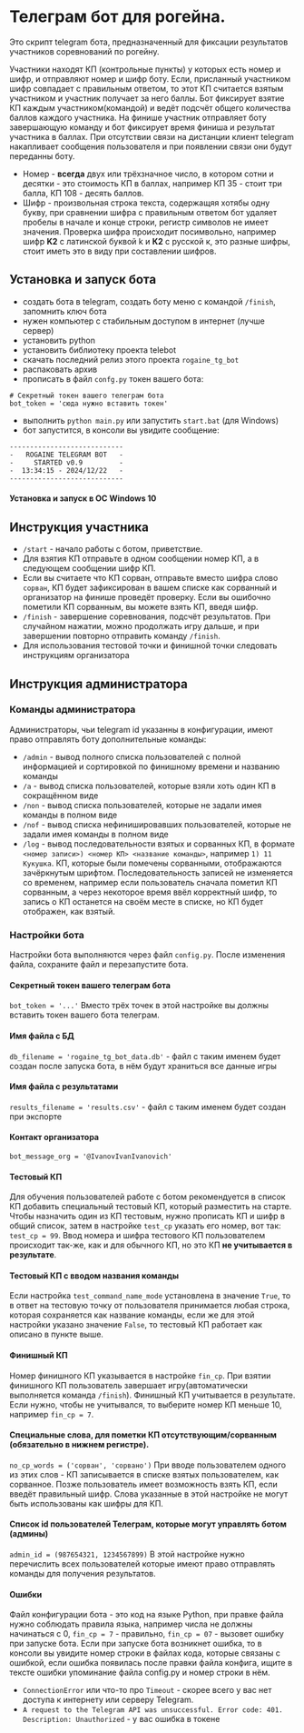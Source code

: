 # Телеграм бот для рогейна.
Это скрипт telegram бота, предназначенный для фиксации результатов участников соревнований по рогейну.

Участники находят КП (контрольные пункты) у которых есть номер и шифр, и отправляют номер и шифр боту. Если, присланный участником шифр совпадает с правильным ответом, то этот КП считается взятым участником и участник получает за него баллы. Бот фиксирует взятие КП каждым участником(командой) и ведёт подсчёт общего количества баллов каждого участника. На финише участник отправляет боту завершающую команду и бот фиксирует время финиша и результат участника в баллах. При отсутствии связи на дистанции клиент telegram накапливает сообщения пользователя и при появлении связи они будут переданны боту.

* Номер - **всегда** двух или трёхзначное число, в котором сотни и десятки - это стоимость КП в баллах, например КП 35 - стоит три балла, КП 108 - десять баллов.
* Шифр - произвольная строка текста, содержащяя хотябы одну букву, при сравнении шифра с правильным ответом бот удаляет пробелы в начале и конце строки, регистр символов не имеет значения. Проверка шифра происходит посимвольно, например шифр **K2** с латинской буквой k и **К2** с русской к, это разные шифры, стоит иметь это в виду при составлении шифров.

## Установка и запуск бота
* создать бота в telegram, создать боту меню с командой `/finish`, запомнить ключ бота
* нужен компьютер с стабильным доступом в интернет (лучше сервер)
* установить python
* установить библиотеку проекта telebot
* скачать последний релиз этого проекта `rogaine_tg_bot`
* распаковать архив
* прописать в файл `confg.py` токен вашего бота:
```
# Секретный токен вашего телеграм бота
bot_token = 'сюда нужно вставить токен'
```
* выполнить `python main.py` или запустить `start.bat` (для Windows)
* бот запустится, в консоли вы увидите сообщение:
```
----------------------------
-   ROGAINE TELEGRAM BOT   -
-     STARTED v0.9         -
-  13:34:15 - 2024/12/22   -
----------------------------
```
#### Установка и запуск в ОС Windows 10


## Инструкция участника
* `/start` - начало работы с ботом, приветствие.
* Для взятия КП отправьте в одном сообщении номер КП, а в следующем сообщении шифр КП.
* Если вы считаете что КП сорван, отправьте вместо шифра слово `сорван`, КП будет зафиксирован в вашем списке как сорванный и организатор на финише проведёт проверку. Если вы ошибочно пометили КП сорванным, вы можете взять КП, введя шифр.
* `/finish` - завершение соревнования, подсчёт результатов. При случайном нажатии, можно продолжать игру дальше, и при завершении повторно отправить команду `/finish`.
* Для использования тестовой точки и финишной точки следовать инструкциям организатора

## Инструкция администратора
### Команды администратора
Администраторы, чьи telegram id указанны в конфигурации, имеют право отправлять боту дополнительные команды:
* `/admin` - вывод полного списка пользователей с полной информацией и сортировкой по финишному времени и названию команды
* `/a` - вывод списка пользователей, которые взяли хоть один КП в сокращённом виде
* `/non` - вывод списка пользователей, которые не задали имея команды в полном виде
* `/nof` - вывод списка нефинишировавших пользователей, которые не задали имея команды в полном виде
* `/log` - вывод последовательности взятых и сорванных КП, в формате `<номер записи>) <номер КП> <название команды>`, например `1) 11 Кукушка`. КП, которые были помечены сорванными, отображаются зачёркнутым шрифтом. Последовательность записей не изменяется со временем, например если пользователь сначала пометил КП сорванным, а через некоторое время ввёл корректный шифр, то запись о КП останется на своём месте в списке, но КП будет отображен, как взятый.  

### Настройки бота
Настройки бота выполняются через файл `config.py`. После изменения файла, сохраните файл и перезапустите бота.
#### Секретный токен вашего телеграм бота
`bot_token = '...'` Вместо трёх точек в этой настройке вы должны вставить токен вашего бота телеграм.
#### Имя файла с БД 
`db_filename = 'rogaine_tg_bot_data.db'` - файл с таким именем будет создан после запуска бота, в нём будут храниться все данные игры
#### Имя файла с результатами
`results_filename = 'results.csv'` - файл с таким именем будет создан при экспорте
#### Контакт организатора
`bot_message_org = '@IvanovIvanIvanovich'`
#### Тестовый КП
Для обучения пользователей работе с ботом рекомендуется в список КП добавить специальный тестовый КП, который разместить на старте. Чтобы назначить один из КП тестовым, нужно прописать КП и шифр в общий список, затем в настройке `test_cp` указать его номер, вот так: `test_cp = 99`. Ввод номера и шифра тестового КП пользователем происходит так-же, как и для обычного КП, но это КП **не учитывается в результате**.
#### Тестовый КП с вводом названия команды
Если настройка `test_command_name_mode` установлена в значение `True`, то в ответ на тестовую точку от пользователя принимается любая строка, которая сохраняется как название команды, если же для этой настройки указано значение `False`, то тестовый КП работает как описано в пункте выше.
#### Финишный КП
Номер финишного КП указывается в настройке `fin_cp`. При взятии финишного КП пользователь завершает игру(автоматически выполняется команда `/finish`). Финишный КП учитывается в результате. Если нужно, чтобы не учитывался, то выберите номер КП меньше 10, например `fin_cp = 7`.
#### Специальные слова, для пометки КП отсутствующим/сорванным (обязательно в нижнем регистре).
`no_cp_words = ('сорван', 'сорвано')` При вводе пользователем одного из этих слов - КП записывается в списке взятых пользователем, как сорванное. Позже пользователь имеет возможность взять КП, если введёт правильный шифр. Слова указанные в этой настройке не могут быть использованы как шифры для КП.
#### Список id пользователей Телеграм, которые могут управлять ботом (админы)
`admin_id = (987654321, 1234567899)` В этой настройке нужно перечислить всех пользователей которые имеют право отправлять команды для получения результатов.

#### Ошибки
Файл конфигурации бота - это код на языке Python, при правке файла нужно соблюдать правила языка, например числа не должны начинаться с 0, `fin_cp = 7` - правильно, `fin_cp = 07` - вызовет ошибку при запуске бота. Если при запуске бота возникнет ошибка, то в консоли вы увидите номер строки в файлах кода, которые связаны с ошибкой, если ошибка появилась после правки файла конфига, ищите в тексте ошибки упоминание файла config.py и номер строки в нём.
* `ConnectionError` или что-то про `Timeout` - скорее всего у вас нет доступа к интернету или серверу Telegram.
* `A request to the Telegram API was unsuccessful. Error code: 401. Description: Unauthorized` - у вас ошибка в токене

